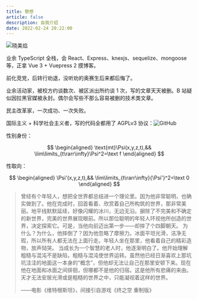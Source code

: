 ```yaml
---
title: 黎想
article: false
description: 自我介绍
date: 2022-02-24 20:22:00
---
```


![晓美焰](/头像方.png)

业余 TypeScript 全栈，会 React、Express、knexjs、sequelize、mongoose 等，正拿 Vue 3 + Vuepress 2 摸博客。

前化竞党，后转行劝退，没听劝的奥赛生后来都后悔了。

业余活动家，被校方约谈数次、被区派出所约谈 1 次，写的文章天天被删。B 站疑似因拉黑官媒被永封。偶尔会写些不那么容易被删的技术类文章。

民主改革家，一次成功、一次失败。

国际主义 + 科学社会主义者，写的代码全都用了 AGPLv3 协议：![GitHub](https://img.shields.io/github/license/lixiang810/comb?style=for-the-badge)

性别身份：

$$
\begin{aligned}
\text{mt}\Psi(x,y,z,t),&&
\lim\limits_{t\rarr\infty}\Psi^2=\text f
\end{aligned}
$$

性取向：

$$
\begin{aligned}
\Psi'(x,y,z,t),&&
\lim\limits_{t\rarr\infty}{\Psi'}^2=\text 0
\end{aligned}
$$

> 曾经有个年轻人，想把全世界都总结进一个理论里。因为他非常聪明，也确实做到了。他在完成时，回首看着、欣赏着自己所构筑的世界，那非常美丽。地平线默默延续，好像闪耀的冰川，无边无沿。摒除了不完美和不确定的新世界，完美的世界展现眼前。所以那位聪明的年轻人环视他所创造的世界，决定探索它。可是，当他向前迈出第一步——却摔了个四脚朝天。
> 为什么？为什么，他摔倒了？因为他忽略了摩擦力。冰面平坦光滑，洁净无瑕，所以所有人都无法在上面行走。年轻人坐在那里，他看着自己的精彩造物，放声恸哭。
> 当成长为一个智慧的老人时，他逐渐明白了。他开始理解粗糙与混沌不是缺陷，粗糙与混沌使世界运转。虽然他已经日渐喜欢上那坑坑洼洼的地面这一本身的“概念”，但他却无法让自己在那里安顿下来。现在他在地面和冰面之间徘徊，但哪都不是他的归宿。这是他所有悲痛的来由。天才无法安居光滑或是粗糙的世界之中，只能凝视着这样的世界。
> 
> ——电影《维特根斯坦》，间接引自游戏《终之空 重制版》

